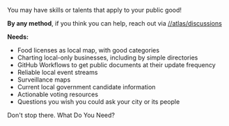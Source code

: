 <!-- This page is periodically published to the front page of https://atlas.discoverywritten.com -->
<!-- Your commit message will be public there. -->

You may have skills or talents that apply to your public good!

**By any method**, if you think you can help, reach out via [//atlas/discussions](https://github.com/tiliv/atlas/discussions/2)

**Needs:**
- Food licenses as local map, with good categories
- Charting local-only businesses, including by simple directories
- GitHub Workflows to get public documents at their update frequency
- Reliable local event streams
- Surveillance maps
- Current local government candidate information
- Actionable voting resources
- Questions you wish you could ask your city or its people

Don't stop there. What Do You Need?